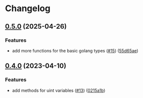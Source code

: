 # Changelog

## [0.5.0](https://github.com/allisson/go-env/compare/v0.4.0...v0.5.0) (2025-04-26)


### Features

* add more functions for the basic golang types ([#15](https://github.com/allisson/go-env/issues/15)) ([55d65ae](https://github.com/allisson/go-env/commit/55d65ae21501644a7c6d22ed1fd3b4bc0a3e874c))

## [0.4.0](https://github.com/allisson/go-env/compare/v0.3.0...v0.4.0) (2023-04-10)


### Features

* add methods for uint variables ([#13](https://github.com/allisson/go-env/issues/13)) ([0215a1b](https://github.com/allisson/go-env/commit/0215a1b50c8689e46124ae91ecd5fddddc6d2bbe))
